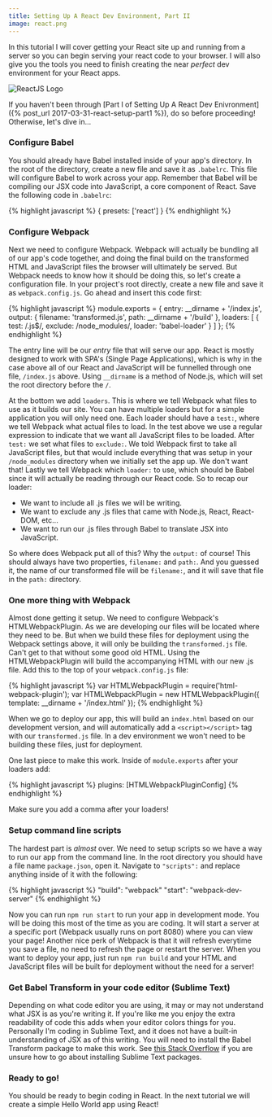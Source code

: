 ```yaml
---
title: Setting Up A React Dev Environment, Part II
image: react.png
---
```


In this tutorial I will cover getting your React site up and running from a server so you can begin serving your react code to your browser. I will also give you the tools you need to finish creating the near _perfect_ dev environment for your React apps.

<div class="img-container"><img src="{{ "/assets/preview_images/reactjspt2.jpg" | relative_url }}" alt="ReactJS Logo" class="article-image"></div>

If you haven't been through [Part I of Setting Up A React Dev Enivronment]({% post_url 2017-03-31-react-setup-part1 %}), do so before proceeding! Otherwise, let's dive in...

### Configure Babel

You should already have Babel installed inside of your app's directory. In the root of the directory, create a new file and save it as `.babelrc`. This file will configure Babel to work across your app. Remember that Babel will be compiling our JSX code into JavaScript, a core component of React. Save the following code in `.babelrc`:

{% highlight javascript %}
{ presets: ['react'] }
{% endhighlight %}

### Configure Webpack

Next we need to configure Webpack. Webpack will actually be bundling all of our app's code together, and doing the final build on the transformed HTML and JavaScript files the browser will ultimately be served. But Webpack needs to know how it should be doing this, so let's create a configuration file. In your project's root directly, create a new file and save it as `webpack.config.js`. Go ahead and insert this code first:

{% highlight javascript %}
module.exports = {
  entry: __dirname + '/index.js',
  output: {
    filename: 'transformed.js',
    path: __dirname + '/build'
  },
  loaders: [
    {
      test: /\.js$/,
      exclude: /node_modules/,
      loader: 'babel-loader'
  }
  ]
};
{% endhighlight %}

The entry line will be our _entry_ file that will serve our app. React is mostly designed to work with SPA's (Single Page Applications), which is why in the case above all of our React and JavaScript will be funnelled through one file, `/index.js` above. Using `__dirname` is a method of Node.js, which will set the root directory before the `/`. 

At the bottom we add `loaders`. This is where we tell Webpack what files to use as it builds our site. You can have multiple loaders but for a simple application you will only need one. Each loader should have a `test:`, where we tell Webpack what actual files to load. In the test above we use a regular expression to indicate that we want all JavaScript files to be loaded. After `test:` we set what files to `exclude:`. We told Webpack first to take all JavaScript files, but that would include everything that was setup in your `/node_modules` directory when we initially set the app up. We don't want that! Lastly we tell Webpack which `loader:` to use, which should be Babel since it will actually be reading through our React code. So to recap our loader:

* We want to include all .js files we will be writing.
* We want to exclude any .js files that came with Node.js, React, React-DOM, etc...
* We want to run our .js files through Babel to translate JSX into JavaScript.

So where does Webpack put all of this? Why the `output:` of course! This should always have two properties, `filename:` and `path:`. And you guessed it, the name of our transformed file will be `filename:`, and it will save that file in the `path:` directory.

### One more thing with Webpack

Almost done getting it setup. We need to configure Webpack's HTMLWebpackPlugin. As we are developing our files will be located where they need to be. But when we build these files for deployment using the Webpack settings above, it will only be building the `transformed.js` file. Can't get to that without some good old HTML. Using the HTMLWebpackPlugin will build the accompanying HTML with our new .js file. Add this to the top of your `webpack.config.js` file:

{% highlight javascript %}
var HTMLWebpackPlugin = require('html-webpack-plugin');
var HTMLWebpackPlugin = new HTMLWebpackPlugin({
  template: __dirname + '/index.html'
});
{% endhighlight %}

When we go to deploy our app, this will build an `index.html` based on our development version, and will automatically add a `<script></script>` tag with our `transformed.js` file. In a dev environment we won't need to be building these files, just for deployment.

One last piece to make this work. Inside of `module.exports` after your loaders add:

{% highlight javascript %}
plugins: [HTMLWebpackPluginConfig]
{% endhighlight %}

Make sure you add a comma after your loaders!

### Setup command line scripts

The hardest part is _almost_ over. We need to setup scripts so we have a way to run our app from the command line. In the root directory you should have a file name `package.json`, open it. Navigate to `"scripts":` and replace anything inside of it with the following:

{% highlight javascript %}
"build": "webpack"
"start": "webpack-dev-server"
{% endhighlight %}

Now you can run `npm run start` to run your app in development mode. You will be doing this most of the time as you are coding. It will start a server at a specific port (Webpack usually runs on port 8080) where you can view your page! Another nice perk of Webpack is that it will refresh everytime you save a file, no need to refresh the page or restart the server. When you want to deploy your app, just run `npm run build` and your HTML and JavaScript files will be built for deployment without the need for a server!

### Get Babel Transform in your code editor (Sublime Text)

Depending on what code editor you are using, it may or may not understand what JSX is as you're writing it. If you're like me you enjoy the extra readability of code this adds when your editor colors things for you. Personally I'm coding in Sublime Text, and it does not have a built-in understanding of JSX as of this writing. You will need to install the Babel Transform package to make this work. See <a href="http://stackoverflow.com/questions/13124532/installing-packages-in-sublime-text-2" target="_blank">this Stack Overflow</a> if you are unsure how to go about installing Sublime Text packages.

### Ready to go!

You should be ready to begin coding in React. In the next tutorial we will create a simple Hello World app using React!